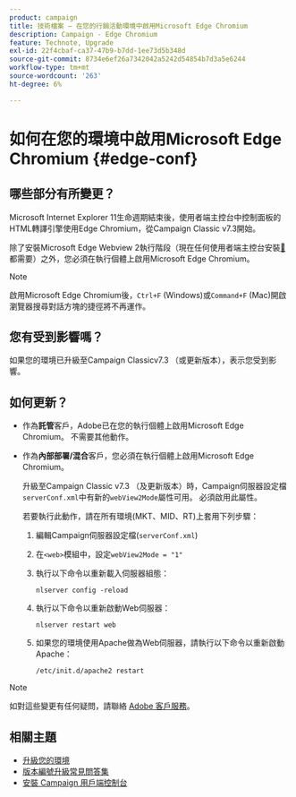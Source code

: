 ```yaml
---
product: campaign
title: 技術檔案 — 在您的行銷活動環境中啟用Microsoft Edge Chromium
description: Campaign - Edge Chromium
feature: Technote, Upgrade
exl-id: 22f4cbaf-ca37-47b9-b7dd-1ee73d5b348d
source-git-commit: 8734e6ef26a7342042a5242d54854b7d3a5e6244
workflow-type: tm+mt
source-wordcount: '263'
ht-degree: 6%

---
```


# 如何在您的環境中啟用Microsoft Edge Chromium {#edge-conf}

## 哪些部分有所變更？

Microsoft Internet Explorer 11生命週期結束後，使用者端主控台中控制面板的HTML轉譯引擎使用Edge Chromium，從Campaign Classic v7.3開始。

除了安裝Microsoft Edge Webview 2執行階段（現在任何使用者端主控台安裝[&#128279;](../../installation/using/installing-the-client-console.md#webview)都需要）之外，您必須在執行個體上啟用Microsoft Edge Chromium。

>[!NOTE]
>
>啟用Microsoft Edge Chromium後，`Ctrl+F` (Windows)或`Command+F` (Mac)開啟瀏覽器搜尋對話方塊的捷徑將不再運作。

## 您有受到影響嗎？

如果您的環境已升級至Campaign Classicv7.3 （或更新版本），表示您受到影響。

## 如何更新？

* 作為&#x200B;**託管**&#x200B;客戶，Adobe已在您的執行個體上啟用Microsoft Edge Chromium。 不需要其他動作。

* 作為&#x200B;**內部部署/混合**&#x200B;客戶，您必須在執行個體上啟用Microsoft Edge Chromium。

  升級至Campaign Classic v7.3 （及更新版本）時，Campaign伺服器設定檔`serverConf.xml`中有新的`webView2Mode`屬性可用。 必須啟用此屬性。

  若要執行此動作，請在所有環境(MKT、MID、RT)上套用下列步驟：

   1. 編輯Campaign伺服器設定檔(`serverConf.xml`)
   1. 在`<web>`模組中，設定`webView2Mode = "1"`
   1. 執行以下命令以重新載入伺服器組態：

      ```
      nlserver config -reload
      ```

   1. 執行以下命令以重新啟動Web伺服器：

      ```
      nlserver restart web
      ```

   1. 如果您的環境使用Apache做為Web伺服器，請執行以下命令以重新啟動Apache：

      ```
      /etc/init.d/apache2 restart
      ```


>[!NOTE]
>
>如對這些變更有任何疑問，請聯絡 [Adobe 客戶服務](https://helpx.adobe.com/tw/enterprise/admin-guide.html/enterprise/using/support-for-experience-cloud.ug.html)。
>

## 相關主題

* [升級您的環境](../../production/using/build-upgrade.md)
* [版本編號升級常見問答集](../../platform/using/faq-build-upgrade.md)
* [安裝 Campaign 用戶端控制台](../../installation/using/installing-the-client-console.md)
